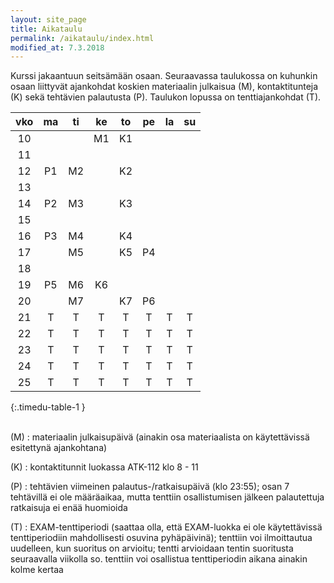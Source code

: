 ```yaml
---
layout: site_page
title: Aikataulu
permalink: /aikataulu/index.html
modified_at: 7.3.2018
---
```


Kurssi jakaantuun seitsämään osaan. Seuraavassa taulukossa on kuhunkin osaan liittyvät ajankohdat koskien materiaalin julkaisua (M), kontaktitunteja (K) sekä tehtävien palautusta (P). Taulukon lopussa on tenttiajankohdat (T).


| vko   | ma   | ti   | ke   | to   | pe   | la   | su   |
|:-----:|:----:|:----:|:----:|:----:|:----:|:----:|:----:|
| 10    |      |      |  M1  | K1   |      |      |      |
| 11    |      |      |      |      |      |      |      |
| 12    | P1   |  M2  |      | K2   |      |      |      |
| 13    |      |      |      |      |      |      |      |
| 14    | P2   |  M3  |      | K3   |      |      |      |
| 15    |      |      |      |      |      |      |      |
| 16    | P3   |  M4  |      | K4   |      |      |      |
| 17    |      |  M5  |      | K5   | P4   |      |      |
| 18    |      |      |      |      |      |      |      |
| 19    | P5   |  M6  | K6   |      |      |      |      |
| 20    |      |  M7  |      | K7   | P6   |      |      |
| 21    |  T   |  T   |  T   |  T   |  T   |  T   |  T   |
| 22    |  T   |  T   |  T   |  T   |  T   |  T   |  T   |
| 23    |  T   |  T   |  T   |  T   |  T   |  T   |  T   |
| 24    |  T   |  T   |  T   |  T   |  T   |  T   |  T   |
| 25    |  T   |  T   |  T   |  T   |  T   |  T   |  T   |
{:.timedu-table-1 }



<br/>
(M)
: materiaalin julkaisupäivä
(ainakin osa materiaalista on käytettävissä esitettynä ajankohtana)

(K)
: kontaktitunnit luokassa ATK-112 klo 8 - 11

(P)
: tehtävien viimeinen palautus-/ratkaisupäivä (klo 23:55); osan 7 tehtävillä ei ole määräaikaa, mutta tenttiin osallistumisen jälkeen palautettuja ratkaisuja ei enää huomioida

(T)
: EXAM-tenttiperiodi (saattaa olla, että EXAM-luokka ei ole käytettävissä tenttiperiodiin mahdollisesti osuvina pyhäpäivinä); tenttiin voi ilmoittautua uudelleen, kun suoritus on arvioitu; tentti arvioidaan tentin suoritusta seuraavalla viikolla so. tenttiin voi osallistua
tenttiperiodin aikana ainakin kolme kertaa
